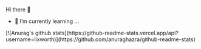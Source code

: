 <div style="float: left;>
            
 ### Hi there 👋
- 🌱 I’m currently learning ...
<!--
**lixworth/lixworth** is a ✨ _special_ ✨ repository because its `README.md` (this file) appears on your GitHub profile.

Here are some ideas to get you started:

- 🔭 I’m currently working on ...
- 🌱 I’m currently learning ...
- 👯 I’m looking to collaborate on ...
- 🤔 I’m looking for help with ...
- 💬 Ask me about ...
- 📫 How to reach me: ...
- 😄 Pronouns: ...
- ⚡ Fun fact: ...
-->

 </div>
 
<div style="float: right;overflow: hidden;">
  [![Anurag's github stats](https://github-readme-stats.vercel.app/api?username=lixworth)](https://github.com/anuraghazra/github-readme-stats)
</div>

